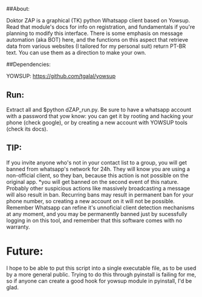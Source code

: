 ##About:

 Doktor ZAP is a graphical (TK) python Whatsapp client based on Yowsup. Read that module's docs for info on registration, and fundamentals if you're planning to modify this interface. There is some emphasis on message automation (aka BOT) here, and the functions on this aspect that retrieve data from various websites (I tailored for my personal suit) return PT-BR text. You can use them as a direction to make your own.

##Dependencies:

YOWSUP:  https://github.com/tgalal/yowsup

## Run:

Extract all and $python dZAP_run.py. Be sure to have a whatsapp account with a password that yow know: you can get it by rooting and hacking your phone (check google), or by creating a new account with YOWSUP tools (check its docs).


## TIP:

 If you invite anyone who's not in your contact list to a group, you will get banned from whatsapp's network for 24h. They will know you are using a non-official client, so they ban, because this action is not possible on the original app. *you will get banned on the second event of this nature.
 Probably other suspicious actions like massively broadcasting a message will also result in ban.
 Recurring bans may result in permanent ban for your phone number, so creating a new account on it will not be possible.
 Remember Whatsapp can refine it's unnoficial client detection mechanisms at any moment, and you may be permanently banned just by sucessfully logging in on this tool, and remember that this software comes with no warranty.

# Future:
 I hope to be able to put this script into a single executable file, as to be used by a more general public. Trying to do this through pyinstall is failing for me, so if anyone can create a good hook for yowsup module in pyinstall, I'd be glad.
